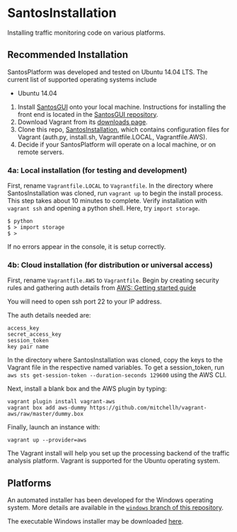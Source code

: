 # SantosInstallation
Installing traffic monitoring code on various platforms.

## Recommended Installation
SantosPlatform was developed and tested on Ubuntu 14.04 LTS.  The current list of supported operating systems include

* Ubuntu 14.04

1. Install [SantosGUI](https://github.com/santosfamilyfoundation/SantosGUIs) onto your local machine.  Instructions for installing the front end is located in the [SantosGUI repository](https://github.com/santosfamilyfoundation/SantosGUI).
2. Download Vagrant from its [downloads page](https://www.vagrantup.com/downloads.html).
3. Clone this repo, [SantosInstallation](https://github.com/santosfamilyfoundation/SantosInstallation), which contains configuration files for Vagrant (auth.py, install.sh, Vagrantfile.LOCAL, Vagrantfile.AWS).
4. Decide if your SantosPlatform will operate on a local machine, or on remote servers.

### 4a: Local installation (for testing and development)
First, rename `Vagrantfile.LOCAL` to `Vagrantfile`. In the directory where SantosInstallation was cloned, run `vagrant up` to begin the install process. This step takes about 10 minutes to complete.
Verify installation with `vagrant ssh` and opening a python shell. Here, try `import storage`.

```
$ python
$ > import storage
$ > 
```
If no errors appear in the console, it is setup correctly.

### 4b: Cloud installation (for distribution or universal access)
First, rename `Vagrantfile.AWS` to `Vagrantfile`. Begin by creating security rules and gathering auth details from [AWS: Getting started guide](http://docs.aws.amazon.com/AWSEC2/latest/UserGuide/EC2_GetStarted.html)

You will need to open ssh port 22 to your IP address.

The auth details needed are: 
```
access_key
secret_access_key
session_token
key pair name
```
In the directory where SantosInstallation was cloned, copy the keys to the Vagrant file in the respective named variables. To get a session_token, run `aws sts get-session-token --duration-seconds 129600` using the AWS CLI.

Next, install a blank box and the AWS plugin by typing:

```
vagrant plugin install vagrant-aws
vagrant box add aws-dummy https://github.com/mitchellh/vagrant-aws/raw/master/dummy.box
```

Finally, launch an instance with:

```
vagrant up --provider=aws
```

The Vagrant install will help you set up the processing backend of the traffic analysis platform.
Vagrant is supported for the Ubuntu operating system.

## Platforms
An automated installer has been developed for the Windows operating system. More details are available in the [`windows` branch of this repository](https://github.com/santosfamilyfoundation/SantosInstallation/tree/windows). 

The executable Windows installer may be downloaded [here](https://github.com/santosfamilyfoundation/SantosInstallation/raw/windows/TrafficInstall/TrafficInstall_PY/dist/TrafficInstaller.exe). 
